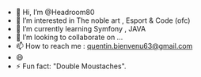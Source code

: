 - 👋 Hi, I’m @Headroom80
- 👀 I’m interested in The noble art , Esport  & Code (ofc)
- 🌱 I’m currently learning Symfony , JAVA
- 💞️ I’m looking to collaborate on ...
- 📫 How to reach me  : quentin.bienvenu63@gmail.com
- 😄 
- ⚡ Fun fact: "Double Moustaches".

<!---
Headroom80/Headroom80 is a ✨ special ✨ repository because its `README.md` (this file) appears on your GitHub profile.
You can click the Preview link to take a look at your changes.
--->
